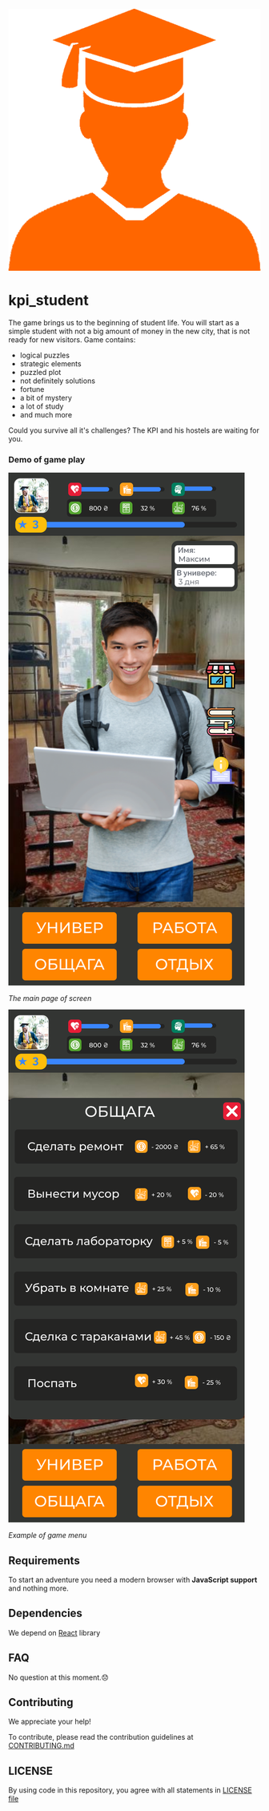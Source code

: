 ![Student](readme_images/student.png)

# kpi_student

The game brings us to the beginning of student life. You will start as a simple student with not a big amount of money in the new city, that is not ready for new visitors.
Game contains:

- logical puzzles
- strategic elements
- puzzled plot
- not definitely solutions
- fortune
- a bit of mystery
- a lot of study
- and much more

Could you survive all it's challenges? The KPI and his hostels are waiting for you.

### Demo of game play

![Image of main page](readme_images/main.svg)

_The main page of screen_

![Image of main page](readme_images/menu.svg)

_Example of game menu_

## Requirements

To start an adventure you need a modern browser with **JavaScript support** and nothing more.

## Dependencies

We depend on [React](https://reactjs.org/) library

## FAQ

No question at this moment.:disappointed:

## Contributing

We appreciate your help!

To contribute, please read the contribution guidelines at [CONTRIBUTING.md](CONTRIBUTING.md)

## LICENSE

By using code in this repository, you agree with all statements in [LICENSE file](LICENSE)

<!-- TODO: add russian and ukrainian translation  -->
